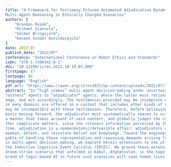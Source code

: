 ```yaml
---
title: "A Framework for Testimony-Infused Automated Adjudicative Dynamic
Multi-Agent Reasoning in Ethically Charged Scenarios"
authors: [
    "Brandon Rozek",
    "Michael Giancola",
    "Selmer Bringsjord",
    "Naveen Sundar Govindarajulu"
]
date: 2022-07
publish_date: "2022/07"
conference: "International Conference on Robot Ethics and Standards"
isbn: "978-1-7396142-0-1"
doi: "10.13180/icres.2022.18-19.07.009"
firstpage: 47
lastpage: 66
language: "English"
pdf_url: "https://www.clawar.org/icres2022/wp-content/uploads/2022/07/ICRES2022-Proceedings-manuscript.pdf#page=61"
abstract: "In “high stakes” multi-agent decision-making under uncertainty, testimonial evidence flows from
“witness” agents to “adjudicator” agents, where the latter must rationally fix belief and knowl-
edge, and act accordingly. The testimonies provided may be incomplete or even deceptive, and
in many domains are offered in a context that includes other kinds of evidence, some of which
may be incompatible with these testimonies. Therefore, before believing a testimony and on that
basis moving forward, the adjudicator must systematically reason to suitable strength of belief, in
a manner that takes account of said context, and globally judges the core issue at hand. To fur-
ther complicate matters, since the relevant information perceived by the adjudicator changes over
time, adjudication is a nonmonontonic/defeasible affair: adjudicators must dynamically strengthen,
weaken, defeat, and reinstate belief and knowledge. Toward the engineering of artificial agents ca-
pable of handling these representation-and-reasoning demands arising from testimonial evidence
in multi-agent decision-making, we explore herein extensions to one of our prior cognitive calculi:
the Inductive Cognitive Event Calculus (IDCEC). We ground these extensions in a recent, tragic
drone-strike scenario that unfolded in Kabul, Afghanistan, in the hope that use by humans of our
brand of logic-based AI in future such scenarios will save human lives."
---
```



